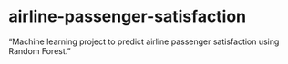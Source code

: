# airline-passenger-satisfaction
“Machine learning project to predict airline passenger satisfaction using Random Forest.”
